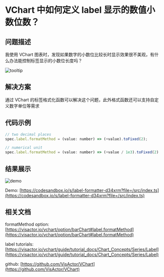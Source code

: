 # VChart 中如何定义 label 显示的数值小数位数？

## 问题描述

我使用 VChart 图表时，发现如果数字的小数位比较长时显示效果很不美观，有什么办法能控制标签显示的小数位长度吗？

![tooltip](/vchart/faq/44-0.png)

## 解决方案

通过 VChart 的标签格式化函数可以解决这个问题，此外格式函数还可以支持自定义数字单位等需求

## 代码示例

```javascript
// two decimal places
spec.label.formatMethod = (value: number) => (+value).toFixed(2);

// numerical unit
spec.label.formatMethod = (value: number) => (+value / 1e3).toFixed(2) + 'k';
```

## 结果展示

![demo](/vchart/faq/44-1.png)

Demo: [https://codesandbox.io/s/label-formatter-d34xrm?file=/src/index.ts](https://codesandbox.io/s/label-formatter-d34xrm?file=/src/index.ts)

## 相关文档

formatMethod option: [https://visactor.io/vchart/option/barChart#label.formatMethod](https://visactor.io/vchart/option/barChart#label.formatMethod)

label tutorials: [https://visactor.io/vchart/guide/tutorial_docs/Chart_Concepts/Series/Label](https://visactor.io/vchart/guide/tutorial_docs/Chart_Concepts/Series/Label)

github: [https://github.com/VisActor/VChart](https://github.com/VisActor/VChart)
